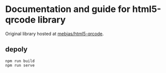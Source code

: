 # Documentation and guide for html5-qrcode library

Original library hosted at [mebjas/html5-qrcode](https://github.com/mebjas/html5-qrcode).

## depoly
```
npm run build
npm run serve
```